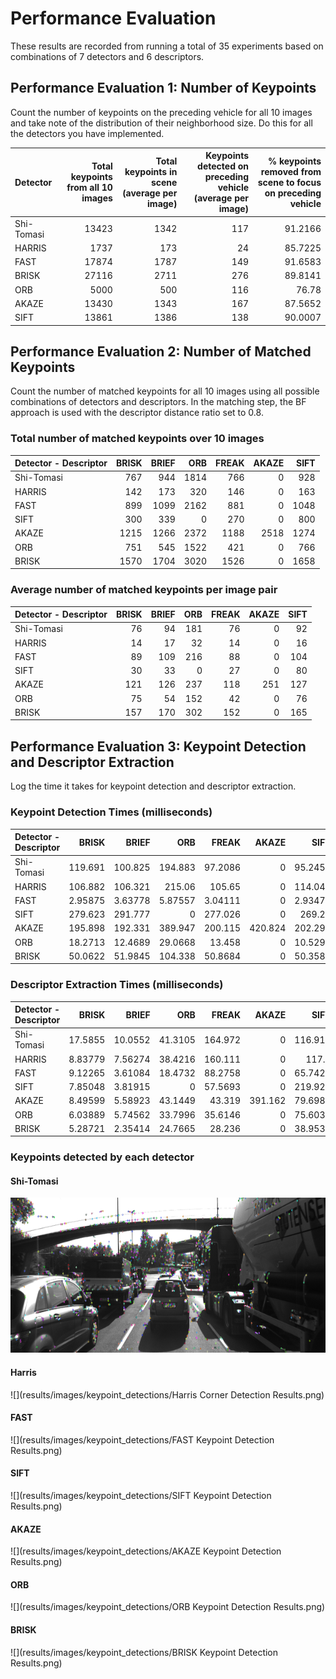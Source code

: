 # Performance Evaluation
These results are recorded from running a total of 35 experiments based on combinations of 7 detectors and 6 descriptors.

## Performance Evaluation 1: Number of Keypoints


Count the number of keypoints on the preceding vehicle for all 10 images and take note of the distribution of their neighborhood size. Do this for all the detectors you have implemented.

Detector  | Total keypoints from all 10 images  | Total keypoints in scene (average per image) | Keypoints detected on preceding vehicle (average per image) | % keypoints removed from scene to focus on preceding vehicle
 :--- | ---: | ---: | ---: | ---: 
Shi-Tomasi | 13423 | 1342 | 117 | 91.2166
HARRIS | 1737 | 173 | 24 | 85.7225
FAST | 17874 | 1787 | 149 | 91.6583
BRISK | 27116 | 2711 | 276 | 89.8141
ORB | 5000 | 500 | 116 | 76.78
AKAZE | 13430 | 1343 | 167 | 87.5652
SIFT | 13861 | 1386 | 138 | 90.0007

## Performance Evaluation 2: Number of Matched Keypoints

Count the number of matched keypoints for all 10 images using all possible combinations of detectors and descriptors. In the matching step, the BF approach is used with the descriptor distance ratio set to 0.8.

### Total number of matched keypoints over 10 images
Detector - Descriptor|BRISK|BRIEF|ORB|FREAK|AKAZE|SIFT
 :--- | ---: | ---: | ---: | ---: | ---: | ---:
Shi-Tomasi | 767 | 944 | 1814 | 766 | 0 | 928
HARRIS | 142 | 173 | 320 | 146 | 0 | 163
FAST | 899 | 1099 | 2162 | 881 | 0 | 1048
SIFT | 300 | 339 | 0 | 270 | 0 | 800
AKAZE | 1215 | 1266 | 2372 | 1188 | 2518 | 1274
ORB | 751 | 545 | 1522 | 421 | 0 | 766
BRISK | 1570 | 1704 | 3020 | 1526 | 0 | 1658
### Average number of matched keypoints per image pair
Detector - Descriptor|BRISK|BRIEF|ORB|FREAK|AKAZE|SIFT
 :--- | ---: | ---: | ---: | ---: | ---: | ---:
Shi-Tomasi | 76 | 94 | 181 | 76 | 0 | 92
HARRIS | 14 | 17 | 32 | 14 | 0 | 16
FAST | 89 | 109 | 216 | 88 | 0 | 104
SIFT | 30 | 33 | 0 | 27 | 0 | 80
AKAZE | 121 | 126 | 237 | 118 | 251 | 127
ORB | 75 | 54 | 152 | 42 | 0 | 76
BRISK | 157 | 170 | 302 | 152 | 0 | 165

## Performance Evaluation 3: Keypoint Detection and Descriptor Extraction

Log the time it takes for keypoint detection and descriptor extraction.



### Keypoint Detection Times (milliseconds)

Detector - Descriptor|BRISK|BRIEF|ORB|FREAK|AKAZE|SIFT
 :--- | ---: | ---: | ---: | ---: | ---: | ---:
Shi-Tomasi | 119.691 | 100.825 | 194.883 | 97.2086 | 0 | 95.2458
HARRIS | 106.882 | 106.321 | 215.06 | 105.65 | 0 | 114.046
FAST | 2.95875 | 3.63778 | 5.87557 | 3.04111 | 0 | 2.93478
SIFT | 279.623 | 291.777 | 0 | 277.026 | 0 | 269.24
AKAZE | 195.898 | 192.331 | 389.947 | 200.115 | 420.824 | 202.292
ORB | 18.2713 | 12.4689 | 29.0668 | 13.458 | 0 | 10.5294
BRISK | 50.0622 | 51.9845 | 104.338 | 50.8684 | 0 | 50.3581


### Descriptor Extraction Times (milliseconds)

Detector - Descriptor|BRISK|BRIEF|ORB|FREAK|AKAZE|SIFT
 :--- | ---: | ---: | ---: | ---: | ---: | ---:
Shi-Tomasi | 17.5855 | 10.0552 | 41.3105 | 164.972 | 0 | 116.911
HARRIS | 8.83779 | 7.56274 | 38.4216 | 160.111 | 0 | 117.8
FAST | 9.12265 | 3.61084 | 18.4732 | 88.2758 | 0 | 65.7425
SIFT | 7.85048 | 3.81915 | 0 | 57.5693 | 0 | 219.924
AKAZE | 8.49599 | 5.58923 | 43.1449 | 43.319 | 391.162 | 79.6987
ORB | 6.03889 | 5.74562 | 33.7996 | 35.6146 | 0 | 75.6039
BRISK | 5.28721 | 2.35414 | 24.7665 | 28.236 | 0 | 38.9537

### Keypoints detected by each detector
#### Shi-Tomasi
<img src="results/images/keypoint_detections/Shi-Tomasi Corner Detection Results.png" width="820" height="248" />

#### Harris
![](results/images/keypoint_detections/Harris Corner Detection Results.png)
#### FAST
![](results/images/keypoint_detections/FAST Keypoint Detection Results.png)
#### SIFT
![](results/images/keypoint_detections/SIFT Keypoint Detection Results.png)
#### AKAZE
![](results/images/keypoint_detections/AKAZE Keypoint Detection Results.png)
#### ORB
![](results/images/keypoint_detections/ORB Keypoint Detection Results.png)
#### BRISK
![](results/images/keypoint_detections/BRISK Keypoint Detection Results.png)
